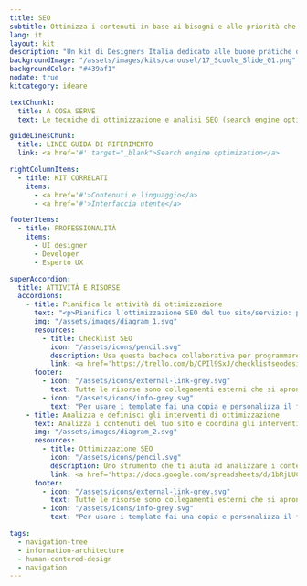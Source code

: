 ```yaml
---
title: SEO
subtitle: Ottimizza i contenuti in base ai bisogni e alle priorità che gli utenti esprimono durante le ricerche web
lang: it
layout: kit
description: "Un kit di Designers Italia dedicato alle buone pratiche di ottimizzazione per gli utenti e i motori di ricerca"
backgroundImage: "/assets/images/kits/carousel/17_Scuole_Slide_01.png"
backgroundColor: "#439af1"
nodate: true
kitcategory: ideare

textChunk1:
  title: A COSA SERVE
  text: Le tecniche di ottimizzazione e analisi SEO (search engine optimization ovvero ottimizzazione per i motori di ricerca) hanno l’obiettivo di migliorare il posizionamento dei contenuti web nei motori di ricerca, in relazione a specifici argomenti/intenti dell’utente. Nel contesto delle amministrazioni pubbliche ciò significa intervenire sui contenuti e su aspetti strutturali e tecnologici di siti e servizi per migliorare la trovabilità di informazioni di utilità pubblica da parte dei cittadini. Il kit SEO ha l’obiettivo di fornire suggerimenti operativi su come individuare il livello di visibilità dei contenuti sui motori di ricerca, in relazione a specifici “intenti di ricerca”, così come analizzare lo stato di ottimizzazione del sito dal punto di vista strutturale, contenutistico e tecnologico.

guideLinesChunk:
  title: LINEE GUIDA DI RIFERIMENTO
  link: <a href='#' target="_blank">Search engine optimization</a>

rightColumnItems:
  - title: KIT CORRELATI
    items:
      - <a href='#'>Contenuti e linguaggio</a>
      - <a href='#'>Interfaccia utente</a>

footerItems:
  - title: PROFESSIONALITÀ
    items:
      - UI designer
      - Developer
      - Esperto UX

superAccordion:
  title: ATTIVITÀ E RISORSE
  accordions:
    - title: Pianifica le attività di ottimizzazione
      text: "<p>Pianifica l’ottimizzazione SEO del tuo sito/servizio: parti da qui per iniziare a programmare gli interventi di ottimizzazione on page, off page e tecnologici. Queste attività sono funzionali a migliorare l’aderenza dei contenuti stessi ai bisogni espressi nelle ricerche.   </p>"
      img: "/assets/images/diagram_1.svg"
      resources:
        - title: Checklist SEO
          icon: "/assets/icons/pencil.svg"
          description: Usa questa bacheca collaborativa per programmare gli interventi di ottimizzazione
          link: <a href='https://trello.com/b/CPIl9SxJ/checklistseodesigners-italia' target="_blank">Vai alla risorsa</a>
      footer:
        - icon: "/assets/icons/external-link-grey.svg"
          text: Tutte le risorse sono collegamenti esterni che si aprono in una nuova finestra.
        - icon: "/assets/icons/info-grey.svg"
          text: "Per usare i template fai una copia e personalizza il file: trovi le istruzioni nella prima pagina della risorsa."
    - title: Analizza e definisci gli interventi di ottimizzazione
      text: Analizza i contenuti del tuo sito e coordina gli interventi di ottimizzazione SEO con il tuo team, definendo le priorità. Puoi personalizzare il foglio di lavoro in base alle tue esigenze, elencando le url del sito (o di una sua sezione) per cui vuoi condurre un audit. Questa risorsa è pensata per aiutarti ad avere una panoramica sullo stato di revisione dei contenuti.   
      img: "/assets/images/diagram_2.svg"
      resources:
        - title: Ottimizzazione SEO
          icon: "/assets/icons/pencil.svg"
          description: Uno strumento che ti aiuta ad analizzare i contenuti del tuo sito e definire le priorità
          link: <a href='https://docs.google.com/spreadsheets/d/1bRjLUC3yN1E1c-ZTY1FiI5klX_wkeMWuC9boWXSBbhw/edit?usp=sharing' target="_blank">Vai al template spreadsheet</a>
      footer:
        - icon: "/assets/icons/external-link-grey.svg"
          text: Tutte le risorse sono collegamenti esterni che si aprono in una nuova finestra.
        - icon: "/assets/icons/info-grey.svg"
          text: "Per usare i template fai una copia e personalizza il file: trovi le istruzioni nella prima pagina della risorsa."

tags:
  - navigation-tree
  - information-architecture
  - human-centered-design
  - navigation
---
```

